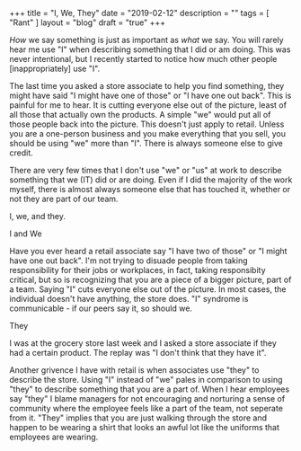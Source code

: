 +++
title = "I, We, They"
date = "2019-02-12"
description = ""
tags = [ "Rant" ]
layout = "blog"
draft = "true"
+++

*How* we say something is just as important as *what* we say. You will rarely hear me use "I" when describing something that I did or am doing. This was never intentional, but I recently started to notice how much other people [inappropriately] use "I". 

The last time you asked a store associate to help you find something, they might have said "I might have one of those" or "I have one out back". This is painful for me to hear. It is cutting everyone else out of the picture, least of all those that actually own the products. A simple "we" would put all of those people back into the picture. This doesn't just apply to retail. Unless you are a one-person business and you make everything that you sell, you should be using "we" more than "I". There is always someone else to give credit.


There are very few times that I don't use "we" or "us" at work to describe something that we (IT) did or are doing. Even if I did the majority of the work myself, there is almost always someone else that has touched it, whether or not they are part of our team.

I, we, and  they.

I and We

Have you ever heard a retail associate say "I have two of those" or "I might have one out back". I'm not trying to disuade people from taking responsibility for their jobs or workplaces, in fact, taking responsibity critical, but so is recognizing that you are a piece of a bigger picture, part of a team. Saying "I" cuts everyone else out of the picture. In most cases, the individual doesn't have anything, the store does. "I" syndrome is communicable - if our peers say it, so should we.

They

I was at the grocery store last week and I asked a store associate if they had a certain product. The replay was "I don't think that they have it".

Another grivence I have with retail is when associates use "they" to describe the store. Using "I" instead of "we" pales in comparison to using "they" to describe something that you are a part of. When I hear employees say "they" I blame managers for not encouraging and norturing a sense of community where the employee feels like a part of the team, not seperate from it. "They" implies that you are just walking through the store and happen to be wearing a shirt that looks an awful lot like the uniforms that employees are wearing. 